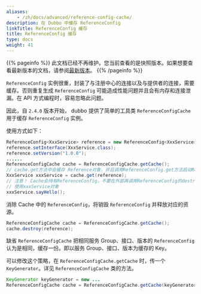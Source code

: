 ```yaml
---
aliases:
    - /zh/docs/advanced/reference-config-cache/
description: 在 Dubbo 中缓存 ReferenceConfig
linkTitle: ReferenceConfig 缓存
title: ReferenceConfig 缓存
type: docs
weight: 41
---
```




{{% pageinfo %}} 此文档已经不再维护。您当前查看的是快照版本。如果想要查看最新版本的文档，请参阅[最新版本](/zh-cn/docs3-v2/java-sdk/advanced-features-and-usage/performance/reference-config-cache/)。
{{% /pageinfo %}}

`ReferenceConfig` 实例很重，封装了与注册中心的连接以及与提供者的连接，需要缓存。否则重复生成 `ReferenceConfig` 可能造成性能问题并且会有内存和连接泄漏。在 API 方式编程时，容易忽略此问题。

因此，自 `2.4.0` 版本开始， dubbo 提供了简单的工具类 `ReferenceConfigCache`用于缓存 `ReferenceConfig` 实例。

使用方式如下：

```java
ReferenceConfig<XxxService> reference = new ReferenceConfig<XxxService>();
reference.setInterface(XxxService.class);
reference.setVersion("1.0.0");
......
ReferenceConfigCache cache = ReferenceConfigCache.getCache();
// cache.get方法中会缓存 Reference对象，并且调用ReferenceConfig.get方法启动ReferenceConfig
XxxService xxxService = cache.get(reference);
// 注意！ Cache会持有ReferenceConfig，不要在外部再调用ReferenceConfig的destroy方法，导致Cache内的ReferenceConfig失效！
// 使用xxxService对象
xxxService.sayHello();
```

消除 Cache 中的 `ReferenceConfig`，将销毁 `ReferenceConfig` 并释放对应的资源。

```java
ReferenceConfigCache cache = ReferenceConfigCache.getCache();
cache.destroy(reference);
```

缺省 `ReferenceConfigCache` 把相同服务 Group、接口、版本的 `ReferenceConfig` 认为是相同，缓存一份。即以服务 Group、接口、版本为缓存的 Key。

可以修改这个策略，在 `ReferenceConfigCache.getCache` 时，传一个 `KeyGenerator`。详见 `ReferenceConfigCache` 类的方法。

```java
KeyGenerator keyGenerator = new ...
ReferenceConfigCache cache = ReferenceConfigCache.getCache(keyGenerator );
```